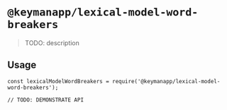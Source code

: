 # `@keymanapp/lexical-model-word-breakers`

> TODO: description

## Usage

```
const lexicalModelWordBreakers = require('@keymanapp/lexical-model-word-breakers');

// TODO: DEMONSTRATE API
```
